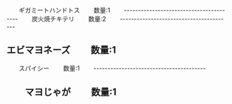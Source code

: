 　　ギガミートハンドトス
　　数量:1
　　----------------------------------------
　　炭火焼チキテリ
　　数量:2
　　----------------------------------------

   エビマヨネーズ
　　数量:1
   ----------------------------------------

　　スパイシー
　　数量:1
　　----------------------------------------

　　マヨじゃが
　　数量:1
   ----------------------------------------